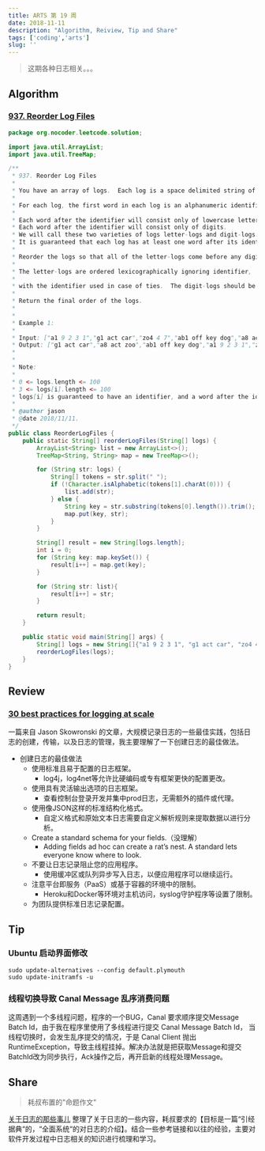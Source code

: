 ```yaml
---
title: ARTS 第 19 周
date: 2018-11-11
description: "Algorithm, Reiview, Tip and Share"
tags: ['coding','arts']
slug: ''
---
```


> 这期各种日志相关。。。

## Algorithm

### [937. Reorder Log Files](https://leetcode.com/problems/reorder-log-files/)

```java
package org.nocoder.leetcode.solution;

import java.util.ArrayList;
import java.util.TreeMap;

/**
 * 937. Reorder Log Files
 *
 * You have an array of logs.  Each log is a space delimited string of words.
 *
 * For each log, the first word in each log is an alphanumeric identifier.  Then, either:
 *
 * Each word after the identifier will consist only of lowercase letters, or;
 * Each word after the identifier will consist only of digits.
 * We will call these two varieties of logs letter-logs and digit-logs.
 * It is guaranteed that each log has at least one word after its identifier.
 *
 * Reorder the logs so that all of the letter-logs come before any digit-log.
 *
 * The letter-logs are ordered lexicographically ignoring identifier,
 *
 * with the identifier used in case of ties.  The digit-logs should be put in their original order.
 *
 * Return the final order of the logs.
 *
 *
 * Example 1:
 *
 * Input: ["a1 9 2 3 1","g1 act car","zo4 4 7","ab1 off key dog","a8 act zoo"]
 * Output: ["g1 act car","a8 act zoo","ab1 off key dog","a1 9 2 3 1","zo4 4 7"]
 *
 *
 * Note:
 *
 * 0 <= logs.length <= 100
 * 3 <= logs[i].length <= 100
 * logs[i] is guaranteed to have an identifier, and a word after the identifier.
 *
 * @author jason
 * @date 2018/11/11.
 */
public class ReorderLogFiles {
    public static String[] reorderLogFiles(String[] logs) {
        ArrayList<String> list = new ArrayList<>();
        TreeMap<String, String> map = new TreeMap<>();

        for (String str: logs) {
            String[] tokens = str.split(" ");
            if (!Character.isAlphabetic(tokens[1].charAt(0))) {
                list.add(str);
            } else {
                String key = str.substring(tokens[0].length()).trim();
                map.put(key, str);
            }
        }

        String[] result = new String[logs.length];
        int i = 0;
        for (String key: map.keySet()) {
            result[i++] = map.get(key);
        }

        for (String str: list){
            result[i++] = str;
        }

        return result;
    }

    public static void main(String[] args) {
        String[] logs = new String[]{"a1 9 2 3 1", "g1 act car", "zo4 4 7", "ab1 off key dog", "a8 act zoo"};
        reorderLogFiles(logs);
    }
}

```

## Review

### [30 best practices for logging at scale](https://www.loggly.com/blog/30-best-practices-logging-scale/)

一篇来自 Jason Skowronski 的文章，大规模记录日志的一些最佳实践，包括日志的创建，传输，以及日志的管理，我主要理解了一下创建日志的最佳做法。

- 创建日志的最佳做法
  - 使用标准且易于配置的日志框架。
    - log4j，log4net等允许比硬编码或专有框架更快的配置更改。
  - 使用具有灵活输出选项的日志框架。
    - 查看控制台登录开发并集中prod日志，无需额外的插件或代理。
  - 使用像JSON这样的标准结构化格式。
    - 自定义格式和原始文本日志需要自定义解析规则来提取数据以进行分析。
  - Create a standard schema for your fields.（没理解）
    - Adding fields ad hoc can create a rat’s nest. A standard lets everyone know where to look.
  - 不要让日志记录阻止您的应用程序。
    - 使用缓冲区或队列异步写入日志，以便应用程序可以继续运行。
  - 注意平台即服务（PaaS）或基于容器的环境中的限制。
    - Heroku和Docker等环境对主机访问，syslog守护程序等设置了限制。
  - 为团队提供标准日志记录配置。

## Tip

### Ubuntu 启动界面修改

```shell
sudo update-alternatives --config default.plymouth
sudo update-initramfs -u
```

### 线程切换导致 Canal Message 乱序消费问题

这周遇到一个多线程问题，程序的一个BUG，Canal 要求顺序提交Message Batch Id，由于我在程序里使用了多线程进行提交 Canal Message Batch Id， 当线程切换时，会发生乱序提交的情况，于是 Canal Client 抛出 RuntimeException，导致主线程挂掉。解决办法就是把获取Message和提交BatchId改为同步执行，Ack操作之后，再开启新的线程处理Message。

## Share

> 耗叔布置的"命题作文"

[关于日志的那些事儿](https://github.com/yangjinlong86/arts/blob/master/2018/about-logfile.md)
整理了关于日志的一些内容，耗叔要求的【目标是一篇“引经据典“的，“全面系统“的对日志的介绍】。结合一些参考链接和以往的经验，主要对软件开发过程中日志相关的知识进行梳理和学习。



